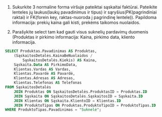 1. Sukurkite 3 normaline forma viršuje pateiktai sąskaitai faktūrai. Pateikite lenteles jų laukus(laukų pavadinimus ir tipus) ir sąryšius(PK(pagrindiniai raktai) ir FK(forein key, raktas-nuoroda į pagrindinę lentele)). Papildoma informacija: prekių kaina gali kisti, prekėms taikomos nuolaidos.


2. Parašykite select tam kad gauti visus suknelių pardavimų duomenis (Produktas ir pirkimo informacija: Kaina, pirkimo data, kliento informacija.
```sql
SELECT Produktas.Pavadinimas AS Produktas,
	(SąskaitosDetalės.KainaBeNuolaidos / 
		SąskaitosDetalės.Kiekis) AS Kaina,
	Sąskaita.Data AS PirkimoData,
	Klientas.Vardas AS Vardas,
	Klientas.Pavardė AS Pavardė,
  	Klientas.Adresas AS Adresas,
  	Klientas.Telefonas AS Telefonas
FROM SąskaitosDetalės 
  	JOIN Produktas ON SąskaitosDetalės.ProduktasID = Produktas.ID
  	JOIN Sąskaita ON SąskaitosDetalės.SąskaitosID = Sąskaita.ID
  	JOIN Klientas ON Sąskaita.KlientoID = Klientas.ID
  	JOIN ProduktoTipas ON Produktas.ProduktoTipoID = ProduktoTipas.ID
WHERE ProduktoTipas.Pavadinimas = "Suknelė";
```
